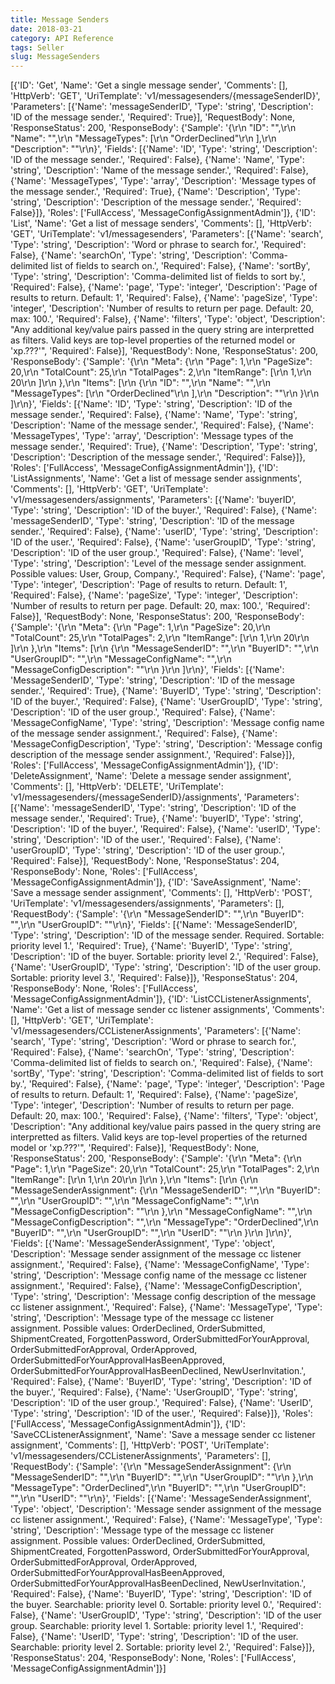 ```yaml
---
title: Message Senders
date: 2018-03-21
category: API Reference
tags: Seller
slug: MessageSenders
---
```

[{'ID': 'Get', 'Name': 'Get a single message sender', 'Comments': [], 'HttpVerb': 'GET', 'UriTemplate': 'v1/messagesenders/{messageSenderID}', 'Parameters': [{'Name': 'messageSenderID', 'Type': 'string', 'Description': 'ID of the message sender.', 'Required': True}], 'RequestBody': None, 'ResponseStatus': 200, 'ResponseBody': {'Sample': '{\r\n  "ID": "",\r\n  "Name": "",\r\n  "MessageTypes": [\r\n    "OrderDeclined"\r\n  ],\r\n  "Description": ""\r\n}', 'Fields': [{'Name': 'ID', 'Type': 'string', 'Description': 'ID of the message sender.', 'Required': False}, {'Name': 'Name', 'Type': 'string', 'Description': 'Name of the message sender.', 'Required': False}, {'Name': 'MessageTypes', 'Type': 'array', 'Description': 'Message types of the message sender.', 'Required': True}, {'Name': 'Description', 'Type': 'string', 'Description': 'Description of the message sender.', 'Required': False}]}, 'Roles': ['FullAccess', 'MessageConfigAssignmentAdmin']}, {'ID': 'List', 'Name': 'Get a list of message senders', 'Comments': [], 'HttpVerb': 'GET', 'UriTemplate': 'v1/messagesenders', 'Parameters': [{'Name': 'search', 'Type': 'string', 'Description': 'Word or phrase to search for.', 'Required': False}, {'Name': 'searchOn', 'Type': 'string', 'Description': 'Comma-delimited list of fields to search on.', 'Required': False}, {'Name': 'sortBy', 'Type': 'string', 'Description': 'Comma-delimited list of fields to sort by.', 'Required': False}, {'Name': 'page', 'Type': 'integer', 'Description': 'Page of results to return. Default: 1', 'Required': False}, {'Name': 'pageSize', 'Type': 'integer', 'Description': 'Number of results to return per page. Default: 20, max: 100.', 'Required': False}, {'Name': 'filters', 'Type': 'object', 'Description': "Any additional key/value pairs passed in the query string are interpretted as filters. Valid keys are top-level properties of the returned model or 'xp.???'", 'Required': False}], 'RequestBody': None, 'ResponseStatus': 200, 'ResponseBody': {'Sample': '{\r\n  "Meta": {\r\n    "Page": 1,\r\n    "PageSize": 20,\r\n    "TotalCount": 25,\r\n    "TotalPages": 2,\r\n    "ItemRange": [\r\n      1,\r\n      20\r\n    ]\r\n  },\r\n  "Items": [\r\n    {\r\n      "ID": "",\r\n      "Name": "",\r\n      "MessageTypes": [\r\n        "OrderDeclined"\r\n      ],\r\n      "Description": ""\r\n    }\r\n  ]\r\n}', 'Fields': [{'Name': 'ID', 'Type': 'string', 'Description': 'ID of the message sender.', 'Required': False}, {'Name': 'Name', 'Type': 'string', 'Description': 'Name of the message sender.', 'Required': False}, {'Name': 'MessageTypes', 'Type': 'array', 'Description': 'Message types of the message sender.', 'Required': True}, {'Name': 'Description', 'Type': 'string', 'Description': 'Description of the message sender.', 'Required': False}]}, 'Roles': ['FullAccess', 'MessageConfigAssignmentAdmin']}, {'ID': 'ListAssignments', 'Name': 'Get a list of message sender assignments', 'Comments': [], 'HttpVerb': 'GET', 'UriTemplate': 'v1/messagesenders/assignments', 'Parameters': [{'Name': 'buyerID', 'Type': 'string', 'Description': 'ID of the buyer.', 'Required': False}, {'Name': 'messageSenderID', 'Type': 'string', 'Description': 'ID of the message sender.', 'Required': False}, {'Name': 'userID', 'Type': 'string', 'Description': 'ID of the user.', 'Required': False}, {'Name': 'userGroupID', 'Type': 'string', 'Description': 'ID of the user group.', 'Required': False}, {'Name': 'level', 'Type': 'string', 'Description': 'Level of the message sender assignment. Possible values: User, Group, Company.', 'Required': False}, {'Name': 'page', 'Type': 'integer', 'Description': 'Page of results to return. Default: 1', 'Required': False}, {'Name': 'pageSize', 'Type': 'integer', 'Description': 'Number of results to return per page. Default: 20, max: 100.', 'Required': False}], 'RequestBody': None, 'ResponseStatus': 200, 'ResponseBody': {'Sample': '{\r\n  "Meta": {\r\n    "Page": 1,\r\n    "PageSize": 20,\r\n    "TotalCount": 25,\r\n    "TotalPages": 2,\r\n    "ItemRange": [\r\n      1,\r\n      20\r\n    ]\r\n  },\r\n  "Items": [\r\n    {\r\n      "MessageSenderID": "",\r\n      "BuyerID": "",\r\n      "UserGroupID": "",\r\n      "MessageConfigName": "",\r\n      "MessageConfigDescription": ""\r\n    }\r\n  ]\r\n}', 'Fields': [{'Name': 'MessageSenderID', 'Type': 'string', 'Description': 'ID of the message sender.', 'Required': True}, {'Name': 'BuyerID', 'Type': 'string', 'Description': 'ID of the buyer.', 'Required': False}, {'Name': 'UserGroupID', 'Type': 'string', 'Description': 'ID of the user group.', 'Required': False}, {'Name': 'MessageConfigName', 'Type': 'string', 'Description': 'Message config name of the message sender assignment.', 'Required': False}, {'Name': 'MessageConfigDescription', 'Type': 'string', 'Description': 'Message config description of the message sender assignment.', 'Required': False}]}, 'Roles': ['FullAccess', 'MessageConfigAssignmentAdmin']}, {'ID': 'DeleteAssignment', 'Name': 'Delete a message sender assignment', 'Comments': [], 'HttpVerb': 'DELETE', 'UriTemplate': 'v1/messagesenders/{messageSenderID}/assignments', 'Parameters': [{'Name': 'messageSenderID', 'Type': 'string', 'Description': 'ID of the message sender.', 'Required': True}, {'Name': 'buyerID', 'Type': 'string', 'Description': 'ID of the buyer.', 'Required': False}, {'Name': 'userID', 'Type': 'string', 'Description': 'ID of the user.', 'Required': False}, {'Name': 'userGroupID', 'Type': 'string', 'Description': 'ID of the user group.', 'Required': False}], 'RequestBody': None, 'ResponseStatus': 204, 'ResponseBody': None, 'Roles': ['FullAccess', 'MessageConfigAssignmentAdmin']}, {'ID': 'SaveAssignment', 'Name': 'Save a message sender assignment', 'Comments': [], 'HttpVerb': 'POST', 'UriTemplate': 'v1/messagesenders/assignments', 'Parameters': [], 'RequestBody': {'Sample': '{\r\n  "MessageSenderID": "",\r\n  "BuyerID": "",\r\n  "UserGroupID": ""\r\n}', 'Fields': [{'Name': 'MessageSenderID', 'Type': 'string', 'Description': 'ID of the message sender. Required. Sortable: priority level 1.', 'Required': True}, {'Name': 'BuyerID', 'Type': 'string', 'Description': 'ID of the buyer. Sortable: priority level 2.', 'Required': False}, {'Name': 'UserGroupID', 'Type': 'string', 'Description': 'ID of the user group. Sortable: priority level 3.', 'Required': False}]}, 'ResponseStatus': 204, 'ResponseBody': None, 'Roles': ['FullAccess', 'MessageConfigAssignmentAdmin']}, {'ID': 'ListCCListenerAssignments', 'Name': 'Get a list of message sender cc listener assignments', 'Comments': [], 'HttpVerb': 'GET', 'UriTemplate': 'v1/messagesenders/CCListenerAssignments', 'Parameters': [{'Name': 'search', 'Type': 'string', 'Description': 'Word or phrase to search for.', 'Required': False}, {'Name': 'searchOn', 'Type': 'string', 'Description': 'Comma-delimited list of fields to search on.', 'Required': False}, {'Name': 'sortBy', 'Type': 'string', 'Description': 'Comma-delimited list of fields to sort by.', 'Required': False}, {'Name': 'page', 'Type': 'integer', 'Description': 'Page of results to return. Default: 1', 'Required': False}, {'Name': 'pageSize', 'Type': 'integer', 'Description': 'Number of results to return per page. Default: 20, max: 100.', 'Required': False}, {'Name': 'filters', 'Type': 'object', 'Description': "Any additional key/value pairs passed in the query string are interpretted as filters. Valid keys are top-level properties of the returned model or 'xp.???'", 'Required': False}], 'RequestBody': None, 'ResponseStatus': 200, 'ResponseBody': {'Sample': '{\r\n  "Meta": {\r\n    "Page": 1,\r\n    "PageSize": 20,\r\n    "TotalCount": 25,\r\n    "TotalPages": 2,\r\n    "ItemRange": [\r\n      1,\r\n      20\r\n    ]\r\n  },\r\n  "Items": [\r\n    {\r\n      "MessageSenderAssignment": {\r\n        "MessageSenderID": "",\r\n        "BuyerID": "",\r\n        "UserGroupID": "",\r\n        "MessageConfigName": "",\r\n        "MessageConfigDescription": ""\r\n      },\r\n      "MessageConfigName": "",\r\n      "MessageConfigDescription": "",\r\n      "MessageType": "OrderDeclined",\r\n      "BuyerID": "",\r\n      "UserGroupID": "",\r\n      "UserID": ""\r\n    }\r\n  ]\r\n}', 'Fields': [{'Name': 'MessageSenderAssignment', 'Type': 'object', 'Description': 'Message sender assignment of the message cc listener assignment.', 'Required': False}, {'Name': 'MessageConfigName', 'Type': 'string', 'Description': 'Message config name of the message cc listener assignment.', 'Required': False}, {'Name': 'MessageConfigDescription', 'Type': 'string', 'Description': 'Message config description of the message cc listener assignment.', 'Required': False}, {'Name': 'MessageType', 'Type': 'string', 'Description': 'Message type of the message cc listener assignment. Possible values: OrderDeclined, OrderSubmitted, ShipmentCreated, ForgottenPassword, OrderSubmittedForYourApproval, OrderSubmittedForApproval, OrderApproved, OrderSubmittedForYourApprovalHasBeenApproved, OrderSubmittedForYourApprovalHasBeenDeclined, NewUserInvitation.', 'Required': False}, {'Name': 'BuyerID', 'Type': 'string', 'Description': 'ID of the buyer.', 'Required': False}, {'Name': 'UserGroupID', 'Type': 'string', 'Description': 'ID of the user group.', 'Required': False}, {'Name': 'UserID', 'Type': 'string', 'Description': 'ID of the user.', 'Required': False}]}, 'Roles': ['FullAccess', 'MessageConfigAssignmentAdmin']}, {'ID': 'SaveCCListenerAssignment', 'Name': 'Save a message sender cc listener assignment', 'Comments': [], 'HttpVerb': 'POST', 'UriTemplate': 'v1/messagesenders/CCListenerAssignments', 'Parameters': [], 'RequestBody': {'Sample': '{\r\n  "MessageSenderAssignment": {\r\n    "MessageSenderID": "",\r\n    "BuyerID": "",\r\n    "UserGroupID": ""\r\n  },\r\n  "MessageType": "OrderDeclined",\r\n  "BuyerID": "",\r\n  "UserGroupID": "",\r\n  "UserID": ""\r\n}', 'Fields': [{'Name': 'MessageSenderAssignment', 'Type': 'object', 'Description': 'Message sender assignment of the message cc listener assignment.', 'Required': False}, {'Name': 'MessageType', 'Type': 'string', 'Description': 'Message type of the message cc listener assignment. Possible values: OrderDeclined, OrderSubmitted, ShipmentCreated, ForgottenPassword, OrderSubmittedForYourApproval, OrderSubmittedForApproval, OrderApproved, OrderSubmittedForYourApprovalHasBeenApproved, OrderSubmittedForYourApprovalHasBeenDeclined, NewUserInvitation.', 'Required': False}, {'Name': 'BuyerID', 'Type': 'string', 'Description': 'ID of the buyer. Searchable: priority level 0. Sortable: priority level 0.', 'Required': False}, {'Name': 'UserGroupID', 'Type': 'string', 'Description': 'ID of the user group. Searchable: priority level 1. Sortable: priority level 1.', 'Required': False}, {'Name': 'UserID', 'Type': 'string', 'Description': 'ID of the user. Searchable: priority level 2. Sortable: priority level 2.', 'Required': False}]}, 'ResponseStatus': 204, 'ResponseBody': None, 'Roles': ['FullAccess', 'MessageConfigAssignmentAdmin']}]